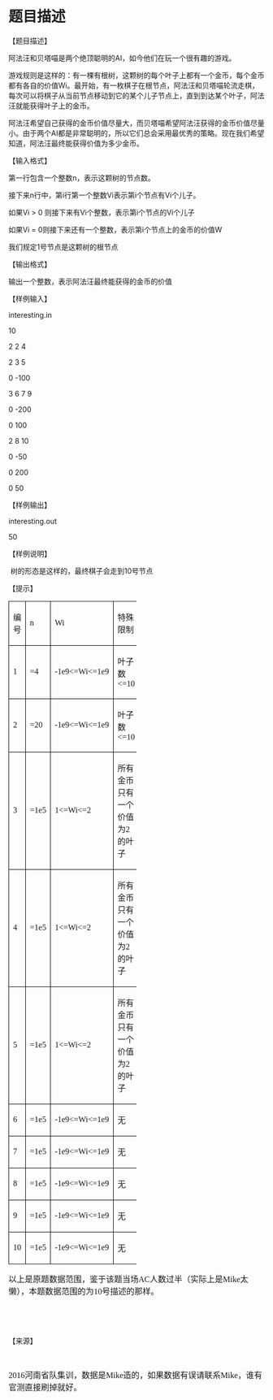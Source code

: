# 题目描述


<p>
【题目描述】
</p>
<p>
阿法汪和贝塔喵是两个绝顶聪明的AI，如今他们在玩一个很有趣的游戏。
</p>
<p>
游戏规则是这样的：有一棵有根树，这颗树的每个叶子上都有一个金币，每个金币都有各自的价值Wi。最开始，有一枚棋子在根节点，阿法汪和贝塔喵轮流走棋，每次可以将棋子从当前节点移动到它的某个儿子节点上，直到到达某个叶子，阿法汪就能获得叶子上的金币。
</p>
<p>
阿法汪希望自己获得的金币价值尽量大，而贝塔喵希望阿法汪获得的金币价值尽量小。由于两个AI都是非常聪明的，所以它们总会采用最优秀的策略。现在我们希望知道，阿法汪最终能获得价值为多少金币。
</p>
<p>
【输入格式】
</p>
<p>
第一行包含一个整数n，表示这颗树的节点数。
</p>
<p>
接下来n行中，第i行第一个整数Vi表示第i个节点有Vi个儿子。
</p>
<p>
如果Vi &gt; 0 则接下来有Vi个整数，表示第i个节点的Vi个儿子
</p>
<p>
如果Vi = 0则接下来还有一个整数，表示第i个节点上的金币的价值W
</p>
<p>
我们规定1号节点是这颗树的根节点
</p>
<p>
【输出格式】
</p>
<p>
输出一个整数，表示阿法汪最终能获得的金币的价值
</p>
<p>
【样例输入】
</p>
<p>
interesting.in
</p>
<p>
10
</p>
<p>
2 2 4
</p>
<p>
2 3 5
</p>
<p>
0 -100
</p>
<p>
3 6 7 9
</p>
<p>
0 -200
</p>
<p>
0 100
</p>
<p>
2 8 10
</p>
<p>
0 -50
</p>
<p>
0 200
</p>
<p>
0 50
</p>
<p>
【样例输出】
</p>
<p>
interesting.out
</p>
<p>
50
</p>
<p>
【样例说明】
</p>
<p>
 树的形态是这样的，最终棋子会走到10号节点
</p>
<p>
【提示】
</p>
<p>
</p><table style="border-collapse:collapse;width:50.0000%;">
<tbody>
<tr>
<td style="border:1.0000pt outset #000000;" width="27" valign="center">
<p class="MsoNormal" style="text-align:left;">
<span style="font-family:宋体;font-size:12.0000pt;">编号</span><span style="font-family:Calibri;font-size:10.5000pt;"></span> 
</p>
</td>
<td style="border:1.0000pt outset #000000;" width="38" valign="center">
<p class="MsoNormal" style="text-align:left;">
<span style="font-family:宋体;font-size:12.0000pt;">n</span><span style="font-family:Calibri;font-size:10.5000pt;"></span> 
</p>
</td>
<td style="border:1.0000pt outset #000000;" width="111" valign="center">
<p class="MsoNormal" style="text-align:left;">
<span style="font-family:宋体;font-size:12.0000pt;">Wi</span><span style="font-family:Calibri;font-size:10.5000pt;"></span> 
</p>
</td>
<td style="border:1.0000pt outset #000000;" width="104" valign="center">
<p class="MsoNormal" style="text-align:left;">
<span style="font-family:宋体;font-size:12.0000pt;">特殊限制</span><span style="font-family:Calibri;font-size:10.5000pt;"></span> 
</p>
</td>
</tr>
<tr>
<td style="border:1.0000pt outset #000000;" width="27" valign="center">
<p class="MsoNormal" style="text-align:left;">
<span style="font-family:宋体;font-size:12.0000pt;">1</span><span style="font-family:Calibri;font-size:10.5000pt;"></span> 
</p>
</td>
<td style="border:1.0000pt outset #000000;" width="38" valign="center">
<p class="MsoNormal" style="text-align:left;">
<span style="font-family:宋体;font-size:12.0000pt;">=4</span><span style="font-family:Calibri;font-size:10.5000pt;"></span> 
</p>
</td>
<td style="border:1.0000pt outset #000000;" width="111" valign="center">
<p class="MsoNormal" style="text-align:left;">
<span style="font-family:宋体;font-size:12.0000pt;">-1e9&lt;=Wi&lt;=1e9</span><span style="font-family:Calibri;font-size:10.5000pt;"></span> 
</p>
</td>
<td style="border:1.0000pt outset #000000;" width="104" valign="center">
<p class="MsoNormal" style="text-align:left;">
<span style="font-family:宋体;font-size:12.0000pt;">叶子数&lt;=10</span><span style="font-family:Calibri;font-size:10.5000pt;"></span> 
</p>
</td>
</tr>
<tr>
<td style="border:1.0000pt outset #000000;" width="27" valign="center">
<p class="MsoNormal" style="text-align:left;">
<span style="font-family:宋体;font-size:12.0000pt;">2</span><span style="font-family:Calibri;font-size:10.5000pt;"></span> 
</p>
</td>
<td style="border:1.0000pt outset #000000;" width="38" valign="center">
<p class="MsoNormal" style="text-align:left;">
<span style="font-family:宋体;font-size:12.0000pt;">=20</span><span style="font-family:Calibri;font-size:10.5000pt;"></span> 
</p>
</td>
<td style="border:1.0000pt outset #000000;" width="111" valign="center">
<p class="MsoNormal" style="text-align:left;">
<span style="font-family:宋体;font-size:12.0000pt;">-1e9&lt;=Wi&lt;=1e9</span><span style="font-family:Calibri;font-size:10.5000pt;"></span> 
</p>
</td>
<td style="border:1.0000pt outset #000000;" width="104" valign="center">
<p class="MsoNormal" style="text-align:left;">
<span style="font-family:宋体;font-size:12.0000pt;">叶子数&lt;=10</span><span style="font-family:Calibri;font-size:10.5000pt;"></span> 
</p>
</td>
</tr>
<tr>
<td style="border:1.0000pt outset #000000;" width="27" valign="center">
<p class="MsoNormal" style="text-align:left;">
<span style="font-family:宋体;font-size:12.0000pt;">3</span><span style="font-family:Calibri;font-size:10.5000pt;"></span> 
</p>
</td>
<td style="border:1.0000pt outset #000000;" width="38" valign="center">
<p class="MsoNormal" style="text-align:left;">
<span style="font-family:宋体;font-size:12.0000pt;">=1e5</span><span style="font-family:Calibri;font-size:10.5000pt;"></span> 
</p>
</td>
<td style="border:1.0000pt outset #000000;" width="111" valign="center">
<p class="MsoNormal" style="text-align:left;">
<span style="font-family:宋体;font-size:12.0000pt;">1&lt;=Wi&lt;=2</span><span style="font-family:Calibri;font-size:10.5000pt;"></span> 
</p>
</td>
<td style="border:1.0000pt outset #000000;" width="104" valign="center">
<p class="MsoNormal" style="text-align:left;">
<span style="font-family:宋体;font-size:12.0000pt;">所有金币只有一个价值为2的叶子</span><span style="font-family:Calibri;font-size:10.5000pt;"></span> 
</p>
</td>
</tr>
<tr>
<td style="border:1.0000pt outset #000000;" width="27" valign="center">
<p class="MsoNormal" style="text-align:left;">
<span style="font-family:宋体;font-size:12.0000pt;">4</span><span style="font-family:Calibri;font-size:10.5000pt;"></span> 
</p>
</td>
<td style="border:1.0000pt outset #000000;" width="38" valign="center">
<p class="MsoNormal" style="text-align:left;">
<span style="font-family:宋体;font-size:12.0000pt;">=1e5</span><span style="font-family:Calibri;font-size:10.5000pt;"></span> 
</p>
</td>
<td style="border:1.0000pt outset #000000;" width="111" valign="center">
<p class="MsoNormal" style="text-align:left;">
<span style="font-family:宋体;font-size:12.0000pt;">1&lt;=Wi&lt;=2</span><span style="font-family:Calibri;font-size:10.5000pt;"></span> 
</p>
</td>
<td style="border:1.0000pt outset #000000;" width="104" valign="center">
<p class="MsoNormal" style="text-align:left;">
<span style="font-family:宋体;font-size:12.0000pt;">所有金币只有一个价值为2的叶子</span><span style="font-family:Calibri;font-size:10.5000pt;"></span> 
</p>
</td>
</tr>
<tr>
<td style="border:1.0000pt outset #000000;" width="27" valign="center">
<p class="MsoNormal" style="text-align:left;">
<span style="font-family:宋体;font-size:12.0000pt;">5</span><span style="font-family:Calibri;font-size:10.5000pt;"></span> 
</p>
</td>
<td style="border:1.0000pt outset #000000;" width="38" valign="center">
<p class="MsoNormal" style="text-align:left;">
<span style="font-family:宋体;font-size:12.0000pt;">=1e5</span><span style="font-family:Calibri;font-size:10.5000pt;"></span> 
</p>
</td>
<td style="border:1.0000pt outset #000000;" width="111" valign="center">
<p class="MsoNormal" style="text-align:left;">
<span style="font-family:宋体;font-size:12.0000pt;">1&lt;=Wi&lt;=2</span><span style="font-family:Calibri;font-size:10.5000pt;"></span> 
</p>
</td>
<td style="border:1.0000pt outset #000000;" width="104" valign="center">
<p class="MsoNormal" style="text-align:left;">
<span style="font-family:宋体;font-size:12.0000pt;">所有金币只有一个价值为2的叶子</span><span style="font-family:Calibri;font-size:10.5000pt;"></span> 
</p>
</td>
</tr>
<tr>
<td style="border:1.0000pt outset #000000;" width="27" valign="center">
<p class="MsoNormal" style="text-align:left;">
<span style="font-family:宋体;font-size:12.0000pt;">6</span><span style="font-family:Calibri;font-size:10.5000pt;"></span> 
</p>
</td>
<td style="border:1.0000pt outset #000000;" width="38" valign="center">
<p class="MsoNormal" style="text-align:left;">
<span style="font-family:宋体;font-size:12.0000pt;">=1e5</span><span style="font-family:Calibri;font-size:10.5000pt;"></span> 
</p>
</td>
<td style="border:1.0000pt outset #000000;" width="111" valign="center">
<p class="MsoNormal" style="text-align:left;">
<span style="font-family:宋体;font-size:12.0000pt;">-1e9&lt;=Wi&lt;=1e9</span><span style="font-family:Calibri;font-size:10.5000pt;"></span> 
</p>
</td>
<td style="border:1.0000pt outset #000000;" width="104" valign="center">
<p class="MsoNormal" style="text-align:left;">
<span style="font-family:宋体;font-size:12.0000pt;">无</span><span style="font-family:Calibri;font-size:10.5000pt;"></span> 
</p>
</td>
</tr>
<tr>
<td style="border:1.0000pt outset #000000;" width="27" valign="center">
<p class="MsoNormal" style="text-align:left;">
<span style="font-family:宋体;font-size:12.0000pt;">7</span><span style="font-family:Calibri;font-size:10.5000pt;"></span> 
</p>
</td>
<td style="border:1.0000pt outset #000000;" width="38" valign="center">
<p class="MsoNormal" style="text-align:left;">
<span style="font-family:宋体;font-size:12.0000pt;">=1e5</span><span style="font-family:Calibri;font-size:10.5000pt;"></span> 
</p>
</td>
<td style="border:1.0000pt outset #000000;" width="111" valign="center">
<p class="MsoNormal" style="text-align:left;">
<span style="font-family:宋体;font-size:12.0000pt;">-1e9&lt;=Wi&lt;=1e9</span><span style="font-family:Calibri;font-size:10.5000pt;"></span> 
</p>
</td>
<td style="border:1.0000pt outset #000000;" width="104" valign="center">
<p class="MsoNormal" style="text-align:left;">
<span style="font-family:宋体;font-size:12.0000pt;">无</span><span style="font-family:Calibri;font-size:10.5000pt;"></span> 
</p>
</td>
</tr>
<tr>
<td style="border:1.0000pt outset #000000;" width="27" valign="center">
<p class="MsoNormal" style="text-align:left;">
<span style="font-family:宋体;font-size:12.0000pt;">8</span><span style="font-family:Calibri;font-size:10.5000pt;"></span> 
</p>
</td>
<td style="border:1.0000pt outset #000000;" width="38" valign="center">
<p class="MsoNormal" style="text-align:left;">
<span style="font-family:宋体;font-size:12.0000pt;">=1e5</span><span style="font-family:Calibri;font-size:10.5000pt;"></span> 
</p>
</td>
<td style="border:1.0000pt outset #000000;" width="111" valign="center">
<p class="MsoNormal" style="text-align:left;">
<span style="font-family:宋体;font-size:12.0000pt;">-1e9&lt;=Wi&lt;=1e9</span><span style="font-family:Calibri;font-size:10.5000pt;"></span> 
</p>
</td>
<td style="border:1.0000pt outset #000000;" width="104" valign="center">
<p class="MsoNormal" style="text-align:left;">
<span style="font-family:宋体;font-size:12.0000pt;">无</span><span style="font-family:Calibri;font-size:10.5000pt;"></span> 
</p>
</td>
</tr>
<tr>
<td style="border:1.0000pt outset #000000;" width="27" valign="center">
<p class="MsoNormal" style="text-align:left;">
<span style="font-family:宋体;font-size:12.0000pt;">9</span><span style="font-family:Calibri;font-size:10.5000pt;"></span> 
</p>
</td>
<td style="border:1.0000pt outset #000000;" width="38" valign="center">
<p class="MsoNormal" style="text-align:left;">
<span style="font-family:宋体;font-size:12.0000pt;">=1e5</span><span style="font-family:Calibri;font-size:10.5000pt;"></span> 
</p>
</td>
<td style="border:1.0000pt outset #000000;" width="111" valign="center">
<p class="MsoNormal" style="text-align:left;">
<span style="font-family:宋体;font-size:12.0000pt;">-1e9&lt;=Wi&lt;=1e9</span><span style="font-family:Calibri;font-size:10.5000pt;"></span> 
</p>
</td>
<td style="border:1.0000pt outset #000000;" width="104" valign="center">
<p class="MsoNormal" style="text-align:left;">
<span style="font-family:宋体;font-size:12.0000pt;">无</span><span style="font-family:Calibri;font-size:10.5000pt;"></span> 
</p>
</td>
</tr>
<tr>
<td style="border:1.0000pt outset #000000;" width="27" valign="center">
<p class="MsoNormal" style="text-align:left;">
<span style="font-family:宋体;font-size:12.0000pt;">10</span><span style="font-family:Calibri;font-size:10.5000pt;"></span> 
</p>
</td>
<td style="border:1.0000pt outset #000000;" width="38" valign="center">
<p class="MsoNormal" style="text-align:left;">
<span style="font-family:宋体;font-size:12.0000pt;">=1e5</span><span style="font-family:Calibri;font-size:10.5000pt;"></span> 
</p>
</td>
<td style="border:1.0000pt outset #000000;" width="111" valign="center">
<p class="MsoNormal" style="text-align:left;">
<span style="font-family:宋体;font-size:12.0000pt;">-1e9&lt;=Wi&lt;=1e9</span><span style="font-family:Calibri;font-size:10.5000pt;"></span> 
</p>
</td>
<td style="border:1.0000pt outset #000000;" width="104" valign="center">
<p class="MsoNormal" style="text-align:left;">
<span style="font-family:宋体;font-size:12.0000pt;">无</span><span style="font-family:Calibri;font-size:10.5000pt;"></span> 
</p>
</td>
</tr>
</tbody>
</table>
<p></p>
<p class="p">
<span style="font-family:Calibri;font-size:12.0000pt;"><span>以上是原题数据范围，鉴于该题当场</span>AC<span>人数过半（实际上是</span><span>Mike</span><span>太懒），本题数据范围的为</span><span>10</span><span>号描述的那样。</span></span><span style="font-family:Calibri;font-size:12.0000pt;"></span> 
</p>
<p>
<br/>
</p>
<p>
<br/>
</p>
<p>
【来源】
</p>
<p>
<br/>
</p>
<p class="MsoNormal">
<span style="font-family:宋体;font-size:12.0000pt;">2016河南省队集训，数据是Mike造的，如果数据有误请联系Mike，谁有官测直接刷掉就好。</span> 
</p>
<p>
<br/>
</p>
